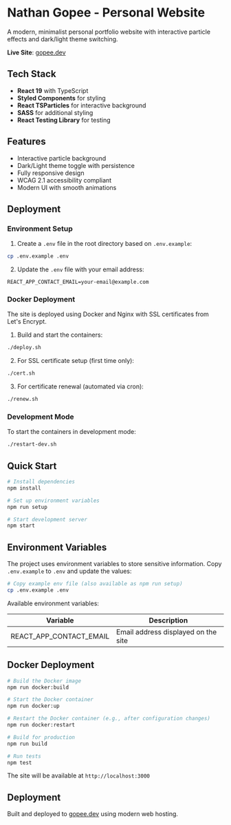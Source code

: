 # Nathan Gopee - Personal Website

A modern, minimalist personal portfolio website with interactive particle effects and dark/light theme switching.

**Live Site**: [gopee.dev](https://gopee.dev)

## Tech Stack

- **React 19** with TypeScript
- **Styled Components** for styling
- **React TSParticles** for interactive background
- **SASS** for additional styling
- **React Testing Library** for testing

## Features

- Interactive particle background
- Dark/Light theme toggle with persistence
- Fully responsive design
- WCAG 2.1 accessibility compliant
- Modern UI with smooth animations

## Deployment

### Environment Setup

1. Create a `.env` file in the root directory based on `.env.example`:

```bash
cp .env.example .env
```

2. Update the `.env` file with your email address:

```
REACT_APP_CONTACT_EMAIL=your-email@example.com
```

### Docker Deployment

The site is deployed using Docker and Nginx with SSL certificates from Let's Encrypt.

1. Build and start the containers:

```bash
./deploy.sh
```

2. For SSL certificate setup (first time only):

```bash
./cert.sh
```

3. For certificate renewal (automated via cron):

```bash
./renew.sh
```

### Development Mode

To start the containers in development mode:

```bash
./restart-dev.sh
```

## Quick Start

```bash
# Install dependencies
npm install

# Set up environment variables
npm run setup

# Start development server
npm start
```

## Environment Variables

The project uses environment variables to store sensitive information.
Copy `.env.example` to `.env` and update the values:

```bash
# Copy example env file (also available as npm run setup)
cp .env.example .env
```

Available environment variables:

| Variable                | Description                         |
| ----------------------- | ----------------------------------- |
| REACT_APP_CONTACT_EMAIL | Email address displayed on the site |

## Docker Deployment

```bash
# Build the Docker image
npm run docker:build

# Start the Docker container
npm run docker:up

# Restart the Docker container (e.g., after configuration changes)
npm run docker:restart

# Build for production
npm run build

# Run tests
npm test
```

The site will be available at `http://localhost:3000`

## Deployment

Built and deployed to [gopee.dev](https://gopee.dev) using modern web hosting.
